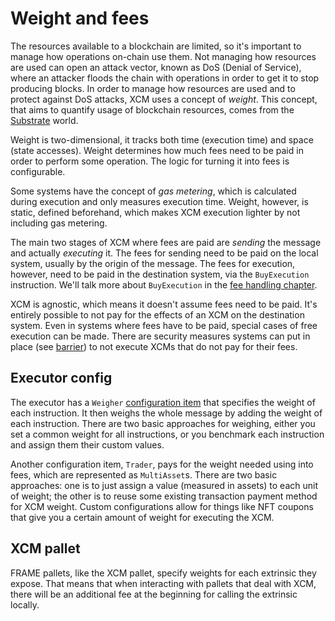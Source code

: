 # Weight and fees

The resources available to a blockchain are limited, so it's important to manage how operations on-chain use them.
Not managing how resources are used can open an attack vector, known as DoS (Denial of Service), where an attacker floods the chain with operations in order to get it to stop producing blocks.
In order to manage how resources are used and to protect against DoS attacks, XCM uses a concept of *weight*.
This concept, that aims to quantify usage of blockchain resources, comes from the [Substrate](https://docs.substrate.io/build/tx-weights-fees/) world.

Weight is two-dimensional, it tracks both time (execution time) and space (state accesses).
Weight determines how much fees need to be paid in order to perform some operation.
The logic for turning it into fees is configurable.

Some systems have the concept of *gas metering*, which is calculated during execution and only measures execution time.
Weight, however, is static, defined beforehand, which makes XCM execution lighter by not including gas metering.

The main two stages of XCM where fees are paid are *sending* the message and actually *executing* it.
The fees for sending need to be paid on the local system, usually by the origin of the message.
The fees for execution, however, need to be paid in the destination system, via the `BuyExecution` instruction.
We'll talk more about `BuyExecution` in the [fee handling chapter](TODO:add_link).

XCM is agnostic, which means it doesn't assume fees need to be paid.
It's entirely possible to not pay for the effects of an XCM on the destination system.
Even in systems where fees have to be paid, special cases of free execution can be made.
There are security measures systems can put in place (see [barrier](TODO:add_link)) to not execute XCMs that do not pay for their fees.

## Executor config

The executor has a `Weigher` [configuration item](TODO:add_link) that specifies the weight of each instruction.
It then weighs the whole message by adding the weight of each instruction.
There are two basic approaches for weighing, either you set a common weight for all instructions, or you benchmark each instruction and assign them their custom values.

Another configuration item, `Trader`, pays for the weight needed using into fees, which are represented as `MultiAsset`s.
There are two basic approaches: one is to just assign a value (measured in assets) to each unit of weight; the other is to reuse some existing transaction payment method for XCM weight.
Custom configurations allow for things like NFT coupons that give you a certain amount of weight for executing the XCM.

## XCM pallet

FRAME pallets, like the XCM pallet, specify weights for each extrinsic they expose.
That means that when interacting with pallets that deal with XCM, there will be an additional fee at the beginning for calling the extrinsic locally.
